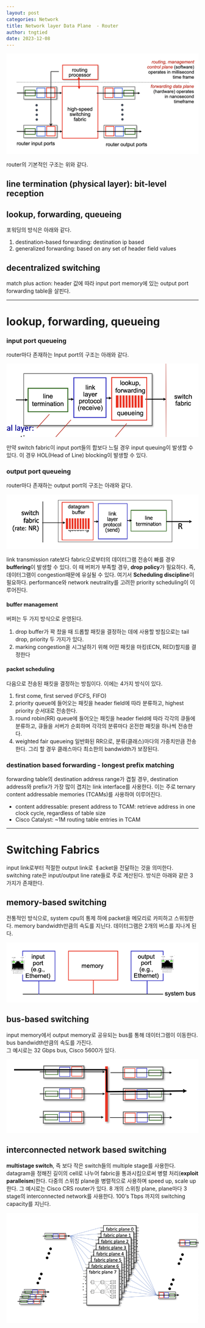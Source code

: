 ```yaml
---
layout: post
categories: Network
title: Network layer Data Plane  - Router
author: tngtied
date: 2023-12-08
---
```


<center><img src="/static/img/generic-router-architecture.png" alt="Generic Router Architecture" style="max-width:100%;"/></center>

router의 기본적인 구조는 위와 같다. 

## line termination (physical layer): bit-level reception
## lookup, forwarding, queueing
포워딩의 방식은 아래와 같다. 
1. destination-based forwarding: destination ip based
2. generalized forwarding: based on any set of header field values
## decentralized switching
match plus action: header 값에 따라 input port memory에 있는 output port forwarding table을 살핀다.

-----
# lookup, forwarding, queueing
### input port queueing
router마다 존재하는 Input port의 구조는 아래와 같다. 
<center><img src="/static/img/router-input-port.png" alt="Generic Router Architecture" style="max-width:100%;"/></center>

만약 switch fabric이 input port들의 합보다 느릴 경우 input queuing이 발생할 수 있다. 이 경우 HOL(Head of Line) blocking이 발생할 수 있다. 

### output port queueing
router마다 존재하는 output port의 구조는 아래와 같다. 
<center><img src="/static/img/router-output-port.png" alt="Generic Router Architecture" style="max-width:100%;"/></center>

link transmission rate보다 fabric으로부터의 데이터그램 전송이 빠를 경우 **buffering**이 발생할 수 있다. 이 때 버퍼가 부족할 경우, **drop policy**가 필요하다. 즉, 데이터그램이 congestion때문에 유실될 수 있다.
여기서 **Scheduling discipline**이 필요하다. performance와 network neutrality를 고려한 priority scheduling이 이루어진다.

#### buffer management
버퍼는 두 가지 방식으로 운영된다. 
1. drop
buffer가 꽉 찼을 때 드롭할 패킷을 결정하는 데에 사용할 방침으로는 tail drop, priority 두 가지가 있다.
2. marking
congestion을 시그널하기 위해 어떤 패킷을 마킹(ECN, RED)할지를 결정한다 

#### packet scheduling
다음으로 전송된 패킷을 결정하는 방침이다. 이에는 4가지 방식이 있다. 
1. first come, first served (FCFS, FIFO)
2. priority
queue에 들어오는 패킷을 header field에 따라 분류하고, highest priority 순서대로 전송한다. 
3. round robin(RR)
queue에 들어오는 패킷을 header field에 따라 각각의 큐들에 분류하고, 큐들을 서버가 순회하며 각각의 분류마다 온전한 패킷을 하나씩 전송한다.
4. weighted fair queueing
일반화된 RR으로, 분류(클래스)마다의 가중치만큼 전송한다. 그리 할 경우 클래스마다 최소한의 bandwidth가 보장된다.

### destination based forwarding - longest prefix matching
forwarding table의 destination address range가 겹칠 경우, destination address와 prefix가 가장 많이 겹치는 link interface를 사용한다. 
이는 주로 ternary content addressable memories (TCAMs)를 사용하여 이루어진다.
* content addressable: present address to TCAM: retrieve address in one clock cycle, regardless of table size
* Cisco Catalyst:  ~1M routing table entries in TCAM
-----
# Switching Fabrics
input link로부터 적절한 output link로 ㅔacket을 전달하는 것을 의미한다. switching rate은 input/output line rate들로 주로 계산된다.
방식은 아래와 같은 3 가지가 존재한다. 

## memory-based switching
전통적인 방식으로, system cpu의 통제 하에 packet을 메모리로 카피하고 스위칭한다. memory bandwidth만큼의 속도를 지닌다. 데이터그램은 2개의 버스를 지나게 된다.
<center><img src="/static/img/switching-memory.png" alt="switching via memory Architecture" style="max-width:100%;"/></center>

## bus-based switching
input memory에서 output memory로 공유되는 bus를 통해 데이터그램이 이동한다. bus bandwidth만큼의 속도를 가진다.  
그 예시로는 32 Gbps bus, Cisco 5600가 있다.
<center><img src="/static/img/switching-bus.png" alt="switching via Bus Architecture" style="max-width:100%;"/></center>

## interconnected network based switching
**multistage switch**, 즉 보다 작은 switch들의 multiple stage를 사용한다. datagram을 정해진 길이의 cell로 나누어 fabric을 통과시킴으로써 병렬 처리(**exploit paralleism**)한다. 다중의 스위칭 plane을 병렬적으로 사용하며 speed up, scale up 한다. 
그 예시로는 Cisco CRS router가 있다. 8 개의 스위칭 plane, plane마다 3 stage의 interconnected network를 사용한다. 100’s Tbps 까지의 switching capacity를 지닌다.
<center><img src="/static/img/switching-interconnected-nw.png" alt="switching via interconnected network Architecture" style="max-width:100%;"/></center>